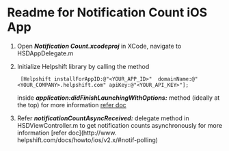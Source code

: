 Readme for Notification Count iOS App
=====================================

1. Open ***Notification Count.xcodeproj*** in XCode, navigate to HSDAppDelegate.m

2. Initialize Helpshift library by calling the method
   
   ```
   	[Helpshift installForAppID:@"<YOUR_APP_ID>"  domainName:@"<YOUR_COMPANY>.helpshift.com" apiKey:@"<YOUR_API_KEY>"];
   ```
   inside ***application:didFinishLaunchingWithOptions:*** method (ideally at the top) for more information [refer doc](http://www.helpshift.com/docs/howto/ios/v2.x/#authentication)

3. Refer ***notificationCountAsyncReceived:*** delegate method in HSDViewController.m to get notification counts asynchronously for more information [refer doc](http://www.	helpshift.com/docs/howto/ios/v2.x/#notif-polling)